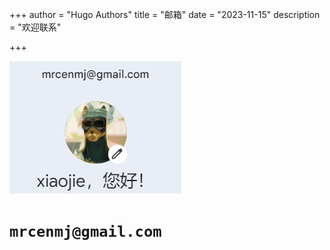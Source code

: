 +++
author = "Hugo Authors"
title = "邮箱"
date = "2023-11-15"
description = "欢迎联系"

+++

![gmail](gmailPhoto.png)


# `mrcenmj@gmail.com`

